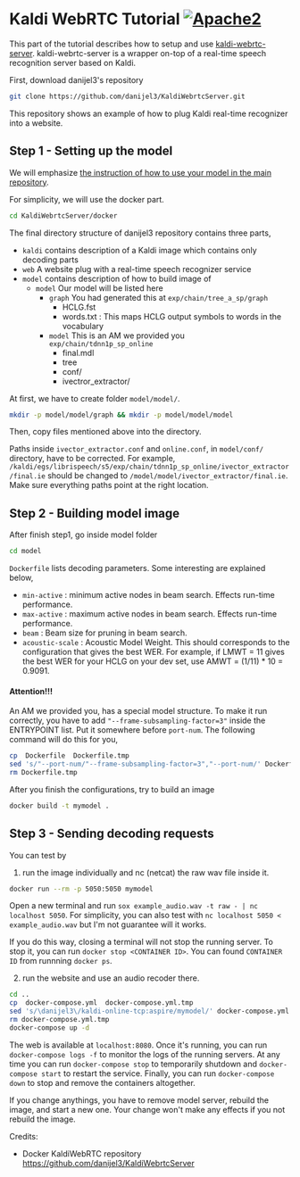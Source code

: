 # Kaldi WebRTC Tutorial [![Apache2](http://img.shields.io/badge/license-APACHE2-blue.svg)](https://www.apache.org/licenses/LICENSE-2.0.html)

This part of the tutorial describes how to setup and use [kaldi-webrtc-server](https://github.com/danijel3/KaldiWebrtcServer). kaldi-webrtc-server is a wrapper on-top of a real-time speech recognition server based on Kaldi.

First, download danijel3's repository
```bash
git clone https://github.com/danijel3/KaldiWebrtcServer.git
```

This repository shows an example of how to plug Kaldi real-time recognizer into a website.


## Step 1 - Setting up the model
We will emphasize [the instruction of how to use your model in the main repository](https://github.com/danijel3/KaldiWebrtcServer/tree/master/docker#making-your-own-kaldimodel-image).

For simplicity, we will use the docker part.
```bash
cd KaldiWebrtcServer/docker
```

The final directory structure of danijel3 repository contains three parts,
* `kaldi` contains description of a Kaldi image which contains only decoding parts
* `web` A website plug with a real-time speech recognizer service
* `model` contains description of how to build image of 
   * `model` Our model will be listed here
      * `graph` You had generated this at `exp/chain/tree_a_sp/graph`
         * HCLG.fst
         * words.txt : This maps HCLG output symbols to words in the vocabulary
      * `model` This is an AM we provided you `exp/chain/tdnn1p_sp_online`
         * final.mdl
         * tree
         * conf/
         * ivectror_extractor/

At first, we have to create folder `model/model/`.
```bash
mkdir -p model/model/graph && mkdir -p model/model/model
```
Then, copy files mentioned above into the directory.

Paths inside `ivector_extractor.conf` and `online.conf`, in `model/conf/` directory, have to be corrected.
For example, `/kaldi/egs/librispeech/s5/exp/chain/tdnn1p_sp_online/ivector_extractor/final.ie` should be changed to `/model/model/ivector_extractor/final.ie`. Make sure everything paths point at the right location.

## Step 2 - Building model image

After finish step1, go inside model folder
```bash
cd model
```
`Dockerfile` lists decoding parameters. Some interesting are explained below,
* `min-active` : minimum active nodes in beam search. Effects run-time performance.
* `max-active` : maximum active nodes in beam search. Effects run-time performance.
* `beam` : Beam size for pruning in beam search.
* `acoustic-scale` : Acoustic Model Weight. This should corresponds to the configuration that gives the best WER. For example, if LMWT = 11 gives the best WER for your HCLG on your dev set, use AMWT = (1/11) \* 10 = 0.9091.

#### Attention!!!
An AM we provided you, has a special model structure.
To make it run correctly, you have to add `"--frame-subsampling-factor=3"` inside the ENTRYPOINT list. Put it somewhere before `port-num`. The following command will do this for you,
```bash
cp  Dockerfile  Dockerfile.tmp
sed 's/"--port-num/"--frame-subsampling-factor=3","--port-num/' Dockerfile.tmp > Dockerfile
rm Dockerfile.tmp
```

After you finish the configurations, try to build an image
```bash
docker build -t mymodel .
```

## Step 3 - Sending decoding requests
You can test by 
1. run the image individually and nc (netcat) the raw wav file inside it.
```bash
docker run --rm -p 5050:5050 mymodel
```
Open a new terminal and run `sox example_audio.wav -t raw - | nc localhost 5050`. For simplicity, you can also test with `nc localhost 5050 < example_audio.wav` but I'm not guarantee will it works.

If you do this way, closing a terminal will not stop the running server. To stop it, you can run `docker stop <CONTAINER ID>`.
You can found `CONTAINER ID` from runnning `docker ps`.


2. run the website and use an audio recoder there.
```bash
cd ..
cp  docker-compose.yml  docker-compose.yml.tmp
sed 's/\danijel3\/kaldi-online-tcp:aspire/mymodel/' docker-compose.yml.tmp > docker-compose.yml
rm docker-compose.yml.tmp
docker-compose up -d
```

The web is available at `localhost:8080`. 
Once it's running, you can run `docker-compose logs -f` to monitor the logs of the running servers.
At any time you can run `docker-compose stop` to temporarily shutdown and `docker-compose start` to restart the service. Finally, you can run `docker-compose down` to stop and remove the containers altogether.

If you change anythings, you have to remove model server, rebuild the image, and start a new one. Your change won't make any effects if you not rebuild the image.

Credits:

* Docker KaldiWebRTC repository https://github.com/danijel3/KaldiWebrtcServer
